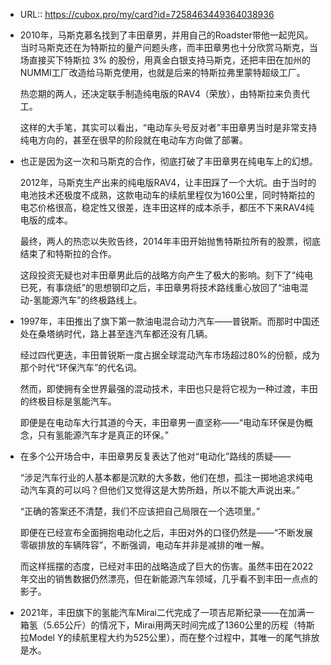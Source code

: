 - URL:: https://cubox.pro/my/card?id=7258463449364038936
- 2010年，马斯克慕名找到了丰田章男，并用自己的Roadster带他一起兜风。
  当时马斯克还在为特斯拉的量产问题头疼，而丰田章男也十分欣赏马斯克，当场直接买下特斯拉 3% 的股份，用真金白银支持马斯克，还把丰田在加州的NUMMI工厂改造给马斯克使用，也就是后来的特斯拉弗里蒙特超级工厂。
  
  热恋期的两人，还决定联手制造纯电版的RAV4（荣放），由特斯拉来负责代工。
  
  这样的大手笔，其实可以看出，“电动车头号反对者”丰田章男当时是非常支持纯电方向的，甚至在很早的阶段就在电动车方向做了部署。
- 也正是因为这一次和马斯克的合作，彻底打破了丰田章男在纯电车上的幻想。
  
  2012年，马斯克生产出来的纯电版RAV4，让丰田踩了一个大坑。由于当时的电池技术还极度不成熟，这款电动车的续航里程仅为160公里，同时特斯拉的电芯价格很高，稳定性又很差，连丰田这样的成本杀手，都压不下来RAV4纯电版的成本。
  
  最终，两人的热恋以失败告终，2014年丰田开始抛售特斯拉所有的股票，彻底结束了和特斯拉的合作。
  
  这段投资无疑也对丰田章男此后的战略方向产生了极大的影响。刻下了“纯电已死，有事烧纸”的思想钢印之后，丰田章男将技术路线重心放回了“油电混动-氢能源汽车”的终极路线上。
- 1997年，丰田推出了旗下第一款油电混合动力汽车——普锐斯。而那时中国还处在桑塔纳时代，路上甚至连汽车都还没有几辆。
  
  经过四代更迭，丰田普锐斯一度占据全球混动汽车市场超过80%的份额，成为那个时代“环保汽车”的代名词。
  
  然而，即使拥有全世界最强的混动技术，丰田也只是将它视为一种过渡，丰田的终极目标是氢能汽车。
  
  即便是在电动车大行其道的今天，丰田章男一直坚称——“电动车环保是伪概念，只有氢能源汽车才是真正的环保。”
- 在多个公开场合中，丰田章男反复表达了他对“电动化”路线的质疑——
  
  “涉足汽车行业的人基本都是沉默的大多数，他们在想，孤注一掷地追求纯电动汽车真的可以吗？但他们又觉得这是大势所趋，所以不能大声说出来。”
  
  “正确的答案还不清楚，我们不应该把自己局限在一个选项里。”
  
  即便在已经宣布全面拥抱电动化之后，丰田对外的口径仍然是——“不断发展零碳排放的车辆阵容”，不断强调，电动车并非是减排的唯一解。
  
  而这样摇摆的态度，已经对丰田的战略造成了巨大的伤害。虽然丰田在2022年交出的销售数据仍然漂亮，但在新能源汽车领域，几乎看不到丰田一点点的影子。
- 2021年，丰田旗下的氢能汽车Mirai二代完成了一项吉尼斯纪录——在加满一箱氢（5.65公斤）的情况下，Mirai用两天时间完成了1360公里的历程（特斯拉Model Y的续航里程大约为525公里），而在整个过程中，其唯一的尾气排放是水。
